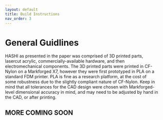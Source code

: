 ```yaml
---
layout: default
title: Build Instructions
nav_order: 3
---
```



# General Guidlines

HASHI as presented in the paper was comprised of 3D printed parts, lasercut acrylic, commercially-available hardware, and then electromechanical components. The 3D printed parts were printed in CF-Nylon on a Markforged X7, however they were first prototyped in PLA on a standard FDM printer. PLA is fine as a research platform, at the cost of some robustness due to the slightly compliant nature of CF-Nylon. Keep in mind that all tolerances for the CAD design were chosen with Markforged-level dimensional accuracy in mind, and may need to be adjusted by hand in the CAD, or after printing.

## MORE COMING SOON